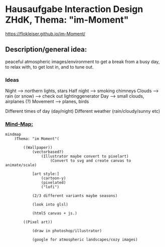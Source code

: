 # Hausaufgabe Interaction Design ZHdK, Thema: "im-Moment"

https://flokleiser.github.io/im-Moment/

## Description/general idea:

peaceful atmospheric images/environment to get a break from a busy day, to relax with, to get lost in, and to tune out. 

### Ideas
Night --> northern lights, stars
Half night --> smoking chimneys
Clouds --> rain (or snow) --> check out lightinggenerator
Day --> small clouds, airplanes (?)
Movement --> planes, birds

Different times of day (day/night)
Different weather (rain/cloudy/sunny etc)

### <ins>Mind-Map:</ins>

```mermaid
mindmap
    )Thema: "im Moment"(

        ((Wallpaper))
            (vectorbased?)
                (Illustrator maybe convert to pixelart)
                    (Convert to svg and create canvas to animate/scale)

            [art style:] 
                (cartoon-y)
                (pixelated)
                ("lofi")

            (2/3 different variants maybe seasons)

            (look into glsl)

            (html5 canvas + js.)

        ((Pixel art))

            (draw in photoshop/illustrator)

            (google for atmospheric landscapes/cozy images)


```